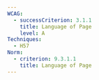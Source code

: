 ```yaml
---
WCAG:
  - successCriterion: 3.1.1
    title: Language of Page
    level: A
Techniques:
  - H57
Norm:
  - criterion: 9.3.1.1
    title: Language of Page
---
```

